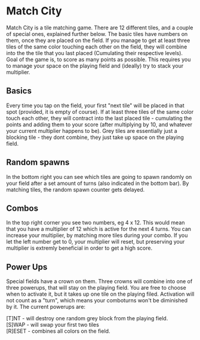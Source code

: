 Match City
=====================

Match City is a tile matching game. There are 12 different tiles, and a couple of special ones, explained further below. The basic tiles have numbers on them, once they are placed on the field. If you manage to get at least three tiles  of the same color touching each other on the field, they will combine into the the tile that you last placed (Cumulating their respective levels). Goal of the game is, to score as many points as possible. This requires you to manage your space on the playing field and (ideally) try to stack your multiplier. 

Basics
-----
Every time you tap on the field, your first "next tile" will be placed in that spot (provided, it is empty of course). If at least three tiles of the same color touch each other, they will contract into the last placed tile - cumulating the points and adding them to your score (after multiplying by 10, and whatever your current multiplier happens to be).
Grey tiles are essentially just a blocking tile - they dont combine, they just take up space on the playing field.

Random spawns
-----
In the bottom right you can see which tiles are going to spawn randomly on your field after a set amount of turns (also indicated in the bottom bar). By matching tiles, the random spawn counter gets delayed.

Combos
-------
In the top right corner you see two numbers, eg 4 x 12. This would mean that you have a multiplier of 12 which is active for the next 4 turns. You can increase your multiplier, by matching more tiles during your combo. If you let the left number get to 0, your multiplier will reset, but preserving your multiplier is extremly beneficial in order to get a high score.

Power Ups
---------
Special fields have a crown on them. Three crowns will combine into one of three powerups, that will stay on the playing field. You are free to choose when to activate it, but it takes up one tile on the playing filed. Activation will not count as a "turn", which means your comboturns won't be diminished by it. The current powerups are:

[T]NT - will destroy one random grey block from the playing field. <br>
[S]WAP - will swap your first two tiles <br>
[R]ESET - combines all colors on the field. 
